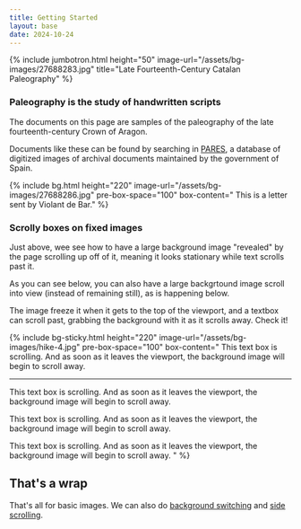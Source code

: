 ```yaml
---
title: Getting Started
layout: base
date: 2024-10-24
---
```


{% include jumbotron.html
  height="50"
  image-url="/assets/bg-images/27688283.jpg"
  title="Late Fourteenth-Century Catalan Paleography"
%}


### Paleography is the study of handwritten scripts
The documents on this page are samples of the paleography of the late fourteenth-century Crown of Aragon.

Documents like these can be found by searching in [PARES](https://pares.mcu.es/ParesBusquedas20/catalogo/search), a database of digitized images of archival documents maintained by the government of Spain.


{% include bg.html
  height="220"
  image-url="/assets/bg-images/27688286.jpg"
  pre-box-space="100"
  box-content=" 
       This is a letter sent by Violant de Bar."
%}




### Scrolly boxes on fixed images
Just above, wee see how to have a large background image "revealed" by the page scrolling up off of it, meaning it looks stationary while text scrolls past it.

As you can see below, you can also have a large backgrtound image scroll into view (instead of remaining still), as is happening below. 

The image freeze it when it gets to the top of the viewport, and a textbox can scroll past, grabbing the background with it as it scrolls away. Check it!


{% include bg-sticky.html
  height="220"
  image-url="/assets/bg-images/hike-4.jpg"
  pre-box-space="100"
  box-content="
       This text box is scrolling. And as soon as it leaves the viewport, the background image will begin to scroll away. 
<hr/>
       This text box is scrolling. And as soon as it leaves the viewport, the background image will begin to scroll away. 
  <p/>     
       This text box is scrolling. And as soon as it leaves the viewport, the background image will begin to scroll away. 
    <p/>   
       This text box is scrolling. And as soon as it leaves the viewport, the background image will begin to scroll away.   "
%}


## That's a wrap 
That's all for basic images. We can also do [background switching](bg-switch) and [side scrolling](side-scroll).
